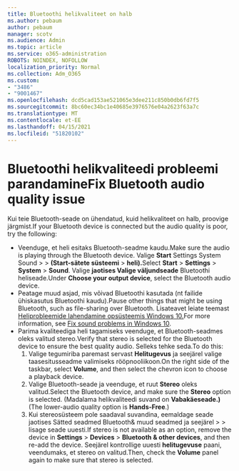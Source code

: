 ```yaml
---
title: Bluetoothi helikvaliteet on halb
ms.author: pebaum
author: pebaum
manager: scotv
ms.audience: Admin
ms.topic: article
ms.service: o365-administration
ROBOTS: NOINDEX, NOFOLLOW
localization_priority: Normal
ms.collection: Adm_O365
ms.custom:
- "3486"
- "9001467"
ms.openlocfilehash: dcd5cad153ae521065e3dee211c850b0db6fd7f5
ms.sourcegitcommit: 8bc60ec34bc1e40685e3976576e04a2623f63a7c
ms.translationtype: MT
ms.contentlocale: et-EE
ms.lasthandoff: 04/15/2021
ms.locfileid: "51820102"
---
```

# <a name="fix-bluetooth-audio-quality-issue"></a><span data-ttu-id="abbe1-102">Bluetoothi helikvaliteedi probleemi parandamine</span><span class="sxs-lookup"><span data-stu-id="abbe1-102">Fix Bluetooth audio quality issue</span></span>

<span data-ttu-id="abbe1-103">Kui teie Bluetooth-seade on ühendatud, kuid helikvaliteet on halb, proovige järgmist.</span><span class="sxs-lookup"><span data-stu-id="abbe1-103">If your Bluetooth device is connected but the audio quality is poor, try the following:</span></span>

- <span data-ttu-id="abbe1-104">Veenduge, et heli esitaks Bluetooth-seadme kaudu.</span><span class="sxs-lookup"><span data-stu-id="abbe1-104">Make sure the audio is playing through the Bluetooth device.</span></span> <span data-ttu-id="abbe1-105">Valige **Start** Settings System Sound  >    >  **(Start-sätete süsteemi**  >  **heli).**</span><span class="sxs-lookup"><span data-stu-id="abbe1-105">Select **Start** > **Settings** > **System** > **Sound**.</span></span> <span data-ttu-id="abbe1-106">Valige **jaotises Valige väljundseade** Bluetoothi heliseade.</span><span class="sxs-lookup"><span data-stu-id="abbe1-106">Under **Choose your output device**, select the Bluetooth audio device.</span></span>
- <span data-ttu-id="abbe1-107">Peatage muud asjad, mis võivad Bluetoothi kasutada (nt failide ühiskasutus Bluetoothi kaudu).</span><span class="sxs-lookup"><span data-stu-id="abbe1-107">Pause other things that might be using Bluetooth, such as file-sharing over Bluetooth.</span></span> <span data-ttu-id="abbe1-108">Lisateavet leiate teemast [Heliprobleemide lahendamine opsüsteemis Windows 10.](https://support.microsoft.com/help/4520288/windows-10-fix-sound-problems)</span><span class="sxs-lookup"><span data-stu-id="abbe1-108">For more information, see [Fix sound problems in Windows 10](https://support.microsoft.com/help/4520288/windows-10-fix-sound-problems).</span></span>
- <span data-ttu-id="abbe1-109">Parima kvaliteediga heli tagamiseks veenduge, et Bluetooth-seadmes oleks valitud stereo.</span><span class="sxs-lookup"><span data-stu-id="abbe1-109">Verify that stereo is selected for the Bluetooth device to ensure the best quality audio.</span></span> <span data-ttu-id="abbe1-110">Selleks tehke seda.</span><span class="sxs-lookup"><span data-stu-id="abbe1-110">To do this:</span></span> 
    1. <span data-ttu-id="abbe1-111">Valige tegumiriba paremast servast **Helitugevus** ja seejärel valige taasesitusseadme valimiseks rööpnooliikoon.</span><span class="sxs-lookup"><span data-stu-id="abbe1-111">On the right side of the taskbar, select **Volume**, and then select the chevron icon to choose a playback device.</span></span>
    2. <span data-ttu-id="abbe1-112">Valige Bluetooth-seade ja veenduge, et ruut **Stereo** oleks valitud.</span><span class="sxs-lookup"><span data-stu-id="abbe1-112">Select the Bluetooth device, and make sure the **Stereo** option is selected.</span></span> <span data-ttu-id="abbe1-113">(Madalama helikvaliteedi suvand on **Vabakäeseade.)**</span><span class="sxs-lookup"><span data-stu-id="abbe1-113">(The lower-audio quality option is **Hands-Free**.)</span></span>
    3. <span data-ttu-id="abbe1-114">Kui stereosüsteem pole saadaval suvandina, eemaldage seade jaotises Sätted seadmed Bluetooth& muud seadmed ja seejärel  >    >  lisage seade uuesti.</span><span class="sxs-lookup"><span data-stu-id="abbe1-114">If stereo is not available as an option, remove the device in **Settings** > **Devices** > **Bluetooth & other devices**, and then re-add the device.</span></span> <span data-ttu-id="abbe1-115">Seejärel kontrollige uuesti **helitugevuse** paani, veendumaks, et stereo on valitud.</span><span class="sxs-lookup"><span data-stu-id="abbe1-115">Then, check the **Volume** panel again to make sure that stereo is selected.</span></span>

